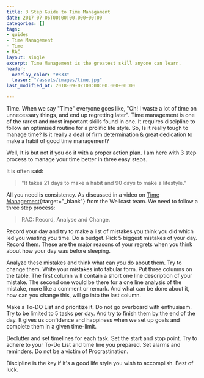 ```yaml
---
title: 3 Step Guide to Time Managament
date: 2017-07-06T00:00:00.000+00:00
categories: []
tags:
- guides
- Time Management
- Time
- RAC
layout: single
excerpt: Time Management is the greatest skill anyone can learn.
header:
  overlay_color: "#333"
  teaser: "/assets/images/time.jpg"
last_modified_at: 2018-09-02T00:00:00.000+00:00

---
```

Time. When we say "Time" everyone goes like, "Oh! I waste a lot of time on unnecessary things, and end up regretting later". Time management is one of the rarest and most important skills found in one. It requires discipline to follow an optimised routine for a prolific life style. So, Is it really tough to manage time? Is it really a deal of firm determination & great dedication to make a habit of good time management?

Well, It is but not if you do it with a proper action plan. I am here with 3 step process to manage your time better in three easy steps.

It is often said:

>"It takes 21 days to make a habit and 90 days to make a lifestyle."

All you need is consistency. As discussed in a video on [Time Management](https://www.youtube.com/watch?v=VUk6LXRZMMk){:target="_blank"} from the Wellcast team. We need to follow a three step process:

>RAC: Record, Analyse and Change.

Record your day and try to make a list of mistakes you think you did which led you wasting you time. Do a budget. Pick 5 biggest mistakes of your day. Record them. These are the major reasons of your regrets when you think about how your day was before sleeping.

Analyze these mistakes and think what can you do about them. Try to change them. Write your mistakes into tabular form. Put three columns on the table. The first column will contain a short one line description of your mistake. The second one would be there for a one line analysis of the mistake, more like a comment or remark. And what can be done about it, how can you change this, will go into the last column.

Make a To-DO List and prioritize it. Do not go overboard with enthusiasm. Try to be limited to 5 tasks per day. And try to finish them by the end of the day. It gives us confidence and happiness when we set up goals and complete them in a given time-limit.

Declutter and set timelines for each task. Set the start and stop point. Try to adhere to your To-Do List and time line you prepared. Set alarms and reminders. Do not be a victim of Procrastination.

Discipline is the key if it's a good life style you wish to accomplish.
Best of luck.
